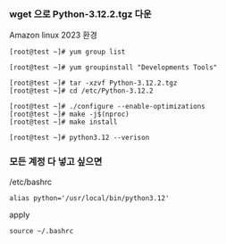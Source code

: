 
### wget 으로 Python-3.12.2.tgz 다운

Amazon linux 2023 환경

```
[root@test ~]# yum group list
```

```
[root@test ~]# yum groupinstall "Developments Tools"
```

```
[root@test ~]# tar -xzvf Python-3.12.2.tgz
[root@test ~]# cd /etc/Python-3.12.2

[root@test ~]# ./configure --enable-optimizations
[root@test ~]# make -j$(nproc)
[root@test ~]# make install

[root@test ~]# python3.12 --verison
```

### 모든 계정 다 넣고 싶으면 


/etc/bashrc

```
alias python='/usr/local/bin/python3.12'
```

apply

```
source ~/.bashrc 
```

